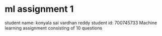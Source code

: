 # ml assignment 1 
student name: konyala sai vardhan reddy
student id: 700745733
Machine learning assignment consisting of 10 questions 
